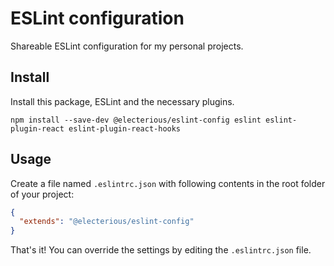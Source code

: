 # ESLint configuration

Shareable ESLint configuration for my personal projects.

## Install

Install this package, ESLint and the necessary plugins.

```
npm install --save-dev @electerious/eslint-config eslint eslint-plugin-react eslint-plugin-react-hooks
```

## Usage

Create a file named `.eslintrc.json` with following contents in the root folder of your project:

```json
{
  "extends": "@electerious/eslint-config"
}
```

That's it! You can override the settings by editing the `.eslintrc.json` file.